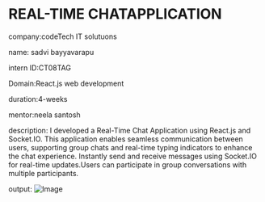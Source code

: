 #  REAL-TIME CHATAPPLICATION

company:codeTech IT solutuons

name: sadvi bayyavarapu

intern ID:CT08TAG

Domain:React.js web development

duration:4-weeks

mentor:neela santosh

description:
I developed a Real-Time Chat Application using React.js and Socket.IO. This application enables seamless communication between users, supporting group chats and real-time typing indicators to enhance the chat experience.
Instantly send and receive messages using Socket.IO for real-time updates.Users can participate in group conversations with multiple participants.

output:
![Image](https://github.com/user-attachments/assets/0dfb6996-398e-4b3c-9270-2fd74875601d)
